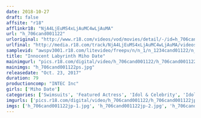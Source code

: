 ```yaml
---
date: 2018-10-27
draft: false
affsite: "r18"
afflinkr18: "NjA4LjEuMS4xLjAuMC4wLjAuMA"
url: "h_706cand001122"
urloriginal: "http://www.r18.com/videos/vod/movies/detail/-/id=h_706cand001122"
urlfinal: "http://media.r18.com/track/NjA4LjEuMS4xLjAuMC4wLjAuMA/videos/vod/movies/detail/-/id=h_706cand001122"
samplevid: "awspv3001.r18.com/litevideo/freepv/n/n_1/n_1234cand01122/n_1234cand01122_dmb_w.mp4"
title: "Innocent Labyrinth Miho Date"
mainimgurl: "pics.r18.com/digital/video/h_706cand001122/h_706cand001122ps.jpg"
mainimgs: "h_706cand001122ps.jpg"
releasedate: "Oct. 23, 2017"
duration: 79
productioncomp: "INTEC Inc"
girls: ['Miho Date']
categories: ['Swimsuits', 'Featured Actress', 'Idol & Celebrity', 'Idol Video']
imgurls: ['pics.r18.com/digital/video/h_706cand001122/h_706cand001122jp-1.jpg', 'pics.r18.com/digital/video/h_706cand001122/h_706cand001122jp-2.jpg', 'pics.r18.com/digital/video/h_706cand001122/h_706cand001122jp-3.jpg', 'pics.r18.com/digital/video/h_706cand001122/h_706cand001122jp-4.jpg', 'pics.r18.com/digital/video/h_706cand001122/h_706cand001122jp-5.jpg', 'pics.r18.com/digital/video/h_706cand001122/h_706cand001122jp-6.jpg', 'pics.r18.com/digital/video/h_706cand001122/h_706cand001122jp-7.jpg', 'pics.r18.com/digital/video/h_706cand001122/h_706cand001122jp-8.jpg', 'pics.r18.com/digital/video/h_706cand001122/h_706cand001122jp-9.jpg', 'pics.r18.com/digital/video/h_706cand001122/h_706cand001122jp-10.jpg', 'pics.r18.com/digital/video/h_706cand001122/h_706cand001122jp-11.jpg', 'pics.r18.com/digital/video/h_706cand001122/h_706cand001122jp-12.jpg', 'pics.r18.com/digital/video/h_706cand001122/h_706cand001122jp-13.jpg', 'pics.r18.com/digital/video/h_706cand001122/h_706cand001122jp-14.jpg', 'pics.r18.com/digital/video/h_706cand001122/h_706cand001122jp-15.jpg', 'pics.r18.com/digital/video/h_706cand001122/h_706cand001122jp-16.jpg', 'pics.r18.com/digital/video/h_706cand001122/h_706cand001122jp-17.jpg', 'pics.r18.com/digital/video/h_706cand001122/h_706cand001122jp-18.jpg', 'pics.r18.com/digital/video/h_706cand001122/h_706cand001122jp-19.jpg', 'pics.r18.com/digital/video/h_706cand001122/h_706cand001122jp-20.jpg']
imgs: ['h_706cand001122jp-1.jpg', 'h_706cand001122jp-2.jpg', 'h_706cand001122jp-3.jpg', 'h_706cand001122jp-4.jpg', 'h_706cand001122jp-5.jpg', 'h_706cand001122jp-6.jpg', 'h_706cand001122jp-7.jpg', 'h_706cand001122jp-8.jpg', 'h_706cand001122jp-9.jpg', 'h_706cand001122jp-10.jpg', 'h_706cand001122jp-11.jpg', 'h_706cand001122jp-12.jpg', 'h_706cand001122jp-13.jpg', 'h_706cand001122jp-14.jpg', 'h_706cand001122jp-15.jpg', 'h_706cand001122jp-16.jpg', 'h_706cand001122jp-17.jpg', 'h_706cand001122jp-18.jpg', 'h_706cand001122jp-19.jpg', 'h_706cand001122jp-20.jpg']
---
```

